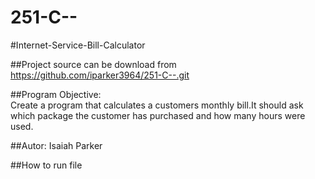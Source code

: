 # 251-C--
#Internet-Service-Bill-Calculator

##Project source can be download from https://github.com/iparker3964/251-C--.git

##Program Objective:  
Create a program that calculates a customers monthly bill.It should ask which package the customer has purchased
and how many hours were used. 

##Autor: Isaiah Parker

##How to run file



